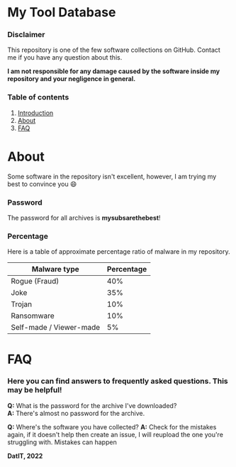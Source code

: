 # My Tool Database
### Disclaimer
This repository is one of the few software collections on GitHub. Contact me if you have any question about this.

**I am not responsible for any damage caused by the software inside my repository and your negligence in general.**

### Table of contents
1. [Introduction](#introduction)
2. [About](#about)
3. [FAQ](#faq)

# About
Some software in the repository isn't excellent, however, I am trying my best to convince you :smile:


### Password
The password for all archives is **mysubsarethebest**!

### Percentage
Here is a table of approximate percentage ratio of malware in my repository.

Malware type | Percentage
------------ | -------------
Rogue (Fraud) | 40%
Joke | 35%
Trojan | 10%
Ransomware | 10%
Self-made / Viewer-made | 5%

# FAQ
### Here you can find answers to frequently asked questions. This may be helpful!
**Q:** What is the password for the archive I've downloaded?  
**A:** There's almost no password for the archive.

**Q:** Where's the software you have collected?
**A:** Check for the mistakes again, if it doesn't help then create an issue, I will reupload the one you're struggling with. Mistakes can happen

**DatIT, 2022**

